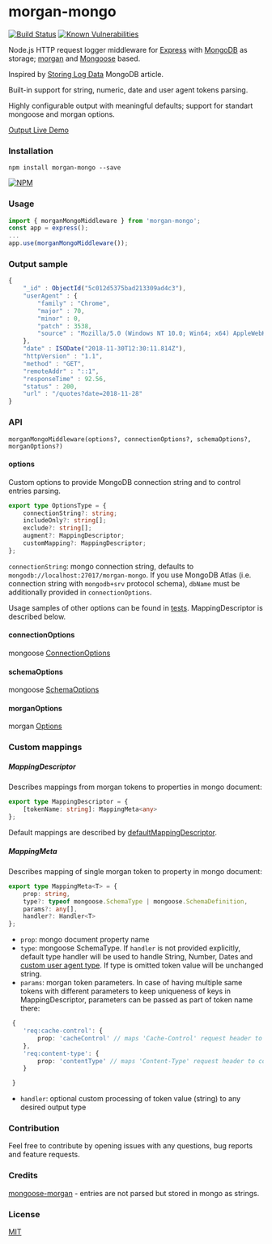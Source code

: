 # morgan-mongo
[![Build Status](https://travis-ci.com/pmstss/morgan-mongo.svg?branch=master)](https://travis-ci.com/pmstss/morgan-mongo) [![Known Vulnerabilities](https://snyk.io/test/github/pmstss/morgan-mongo/badge.svg?targetFile=package.json)](https://snyk.io/test/github/pmstss/morgan-mongo?targetFile=package.json)

Node.js HTTP request logger middleware for [Express](https://github.com/expressjs/express) 
with [MongoDB](https://www.mongodb.com) as storage; [morgan](https://github.com/expressjs/morgan) and [Mongoose](https://github.com/Automattic/mongoose) based.

Inspired by [Storing Log Data](https://docs.mongodb.com/ecosystem/use-cases/storing-log-data) MongoDB article.

Built-in support for string, numeric, date and user agent tokens parsing.

Highly configurable output with meaningful defaults; support for standart mongoose and morgan options.  

[Output Live Demo](https://morgan-mongo.herokuapp.com)

### Installation
    npm install morgan-mongo --save

[![NPM](https://nodei.co/npm/morgan-mongo.png?downloads=true&downloadRank=true&stars=true)](https://nodei.co/npm/morgan-mongo/)

### Usage

```TypeScript
import { morganMongoMiddleware } from 'morgan-mongo';
const app = express();
...
app.use(morganMongoMiddleware());
```

### Output sample
```js
{
    "_id" : ObjectId("5c012d5375bad213309ad4c3"),
    "userAgent" : {
        "family" : "Chrome",
        "major" : 70,
        "minor" : 0,
        "patch" : 3538,
        "source" : "Mozilla/5.0 (Windows NT 10.0; Win64; x64) AppleWebKit/537.36 (KHTML, like Gecko) Chrome/70.0.3538.102 Safari/537.36"
    },
    "date" : ISODate("2018-11-30T12:30:11.814Z"),
    "httpVersion" : "1.1",
    "method" : "GET",
    "remoteAddr" : "::1",
    "responseTime" : 92.56,
    "status" : 200,
    "url" : "/quotes?date=2018-11-28"
}
```

### API

    morganMongoMiddleware(options?, connectionOptions?, schemaOptions?, morganOptions?)

#### options
Custom options to provide MongoDB connection string and to control entries parsing.
```TypeScript
export type OptionsType = {
    connectionString?: string;
    includeOnly?: string[];
    exclude?: string[];
    augment?: MappingDescriptor;
    customMapping?: MappingDescriptor;
};
```
`connectionString`: mongo connection string, defaults to `mongodb://localhost:27017/morgan-mongo`. 
If you use MongoDB Atlas (i.e. connection string with `mongodb+srv` protocol schema), `dbName` 
must be additionally provided in `connectionOptions`.

Usage samples of other options can be found in [tests](test/morgan-mongo.spec.ts). 
MappingDescriptor is described below. 

#### connectionOptions
mongoose [ConnectionOptions](https://mongoosejs.com/docs/api.html#mongoose_Mongoose-connect)

#### schemaOptions
mongoose [SchemaOptions](https://mongoosejs.com/docs/api.html#schema_Schema)

#### morganOptions
morgan [Options](https://github.com/expressjs/morgan#options)

### Custom mappings

##### MappingDescriptor
Describes mappings from morgan tokens to properties in mongo document:
```TypeScript
export type MappingDescriptor = { 
    [tokenName: string]: MappingMeta<any> 
};
```

Default mappings are described by [defaultMappingDescriptor](src/default-mapping-descriptor.ts).

##### MappingMeta
Describes mapping of single morgan token to property in mongo document:
```TypeScript
export type MappingMeta<T> = {
    prop: string,
    type?: typeof mongoose.SchemaType | mongoose.SchemaDefinition,
    params?: any[],
    handler?: Handler<T>
};
```
* `prop`: mongo document property name
* `type`: mongoose SchemaType. If `handler` is not provided explicitly, default type handler will be used to 
handle String, Number, Dates and [custom user agent type](src/default-mapping-descriptor.ts). If type is omitted 
token value will be unchanged string. 
* `params`: morgan token parameters. In case of having multiple same tokens with different parameters 
to keep uniqueness of keys in MappingDescriptor, parameters can be passed as part of token name there:
```TypeScript
 {
    'req:cache-control': {
        prop: 'cacheControl' // maps 'Cache-Control' request header to cacheControl property in mongo document
    },
    'req:content-type': {
        prop: 'contentType' // maps 'Content-Type' request header to contentType property in mongo document
    }

 }
 ```
* `handler`: optional custom processing of token value (string) to any desired output type

### Contribution
Feel free to contribute by opening issues with any questions, bug reports and feature requests.

### Credits
[mongoose-morgan](https://github.com/nemanjapetrovic/mongoose-morgan) - entries are not parsed but stored in mongo as strings.

### License
  [MIT](LICENSE)
